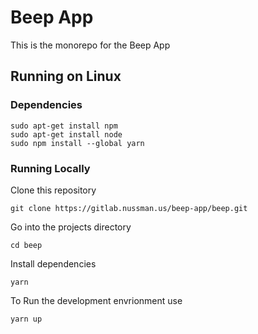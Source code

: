 # Beep App

This is the monorepo for the Beep App

## Running on Linux

### Dependencies

```
sudo apt-get install npm
sudo apt-get install node
sudo npm install --global yarn
```

### Running Locally

Clone this repository
```
git clone https://gitlab.nussman.us/beep-app/beep.git
```
Go into the projects directory
```
cd beep
```

Install dependencies
```
yarn
```

To Run the development envrionment use
```
yarn up
```
